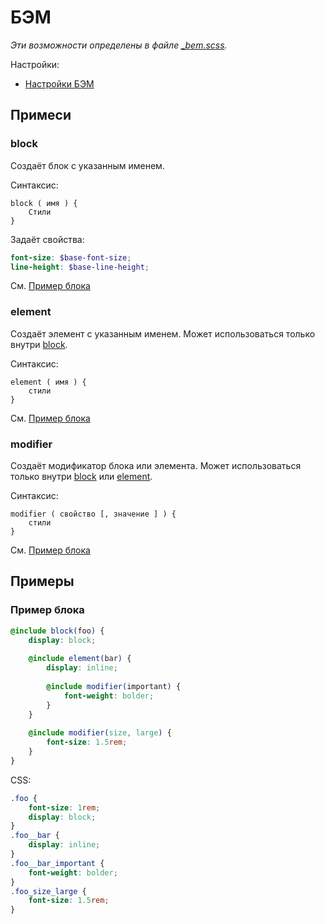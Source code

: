 # БЭМ

*Эти возможности определены в файле [_bem.scss](../lib/_bem.scss).*

Настройки:

- [Настройки БЭМ](settings.ru.md#Настройки-БЭМ)


## Примеси

### block

Создаёт блок с указанным именем.

Синтаксис:

    block ( имя ) {
        Стили
    }

Задаёт свойства:

```scss
font-size: $base-font-size;
line-height: $base-line-height;
```

См. [Пример блока](#Пример-блока)

### element

Создаёт элемент с указанным именем. Может использоваться только внутри [block](#block). 

Синтаксис:

    element ( имя ) {
        стили
    }

См. [Пример блока](#Пример-блока)

### modifier

Создаёт модификатор блока или элемента. Может использоваться только внутри [block](#block) или
[element](#element). 

Синтаксис:

    modifier ( свойство [, значение ] ) {
        стили
    }

См. [Пример блока](#Пример-блока)


## Примеры

### Пример блока

```scss
@include block(foo) {
    display: block;
    
    @include element(bar) {
        display: inline;
        
        @include modifier(important) {
            font-weight: bolder;
        }
    }
    
    @include modifier(size, large) {
        font-size: 1.5rem;
    }
}
```

CSS:

```css
.foo {
    font-size: 1rem;
    display: block;
}
.foo__bar {
    display: inline;
}
.foo__bar_important {
    font-weight: bolder;
}
.foo_size_large {
    font-size: 1.5rem;
}
```
